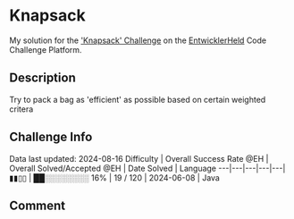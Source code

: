 # Knapsack

My solution for the ['Knapsack' Challenge](https://platform.entwicklerheld.de/challenge/knapsack?technology=Java) on the [EntwicklerHeld](https://platform.entwicklerheld.de/) Code Challenge Platform.

## Description
Try to pack a bag as 'efficient' as possible based on certain weighted critera

## Challenge Info
Data last updated: 2024-08-16
Difficulty | Overall Success Rate @EH | Overall Solved/Accepted @EH | Date Solved | Language
---|---|---|---|---|
▮▮▯▯ | ██░░░░░░░░ 16% | 19 / 120 | 2024-06-08 | Java

## Comment
